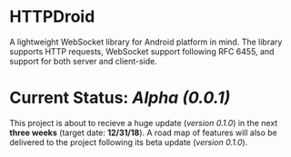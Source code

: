 # HTTPDroid
A lightweight WebSocket library for Android platform in mind. The library supports HTTP requests, WebSocket support following RFC 6455, and support for both server and client-side.

# Current Status: *Alpha (0.0.1)*
This project is about to recieve a huge update (_version 0.1.0_) in the next **three weeks** (target date: **12/31/18**). A road map of features will also be delivered to the project following its beta update (_version 0.1.0_).
